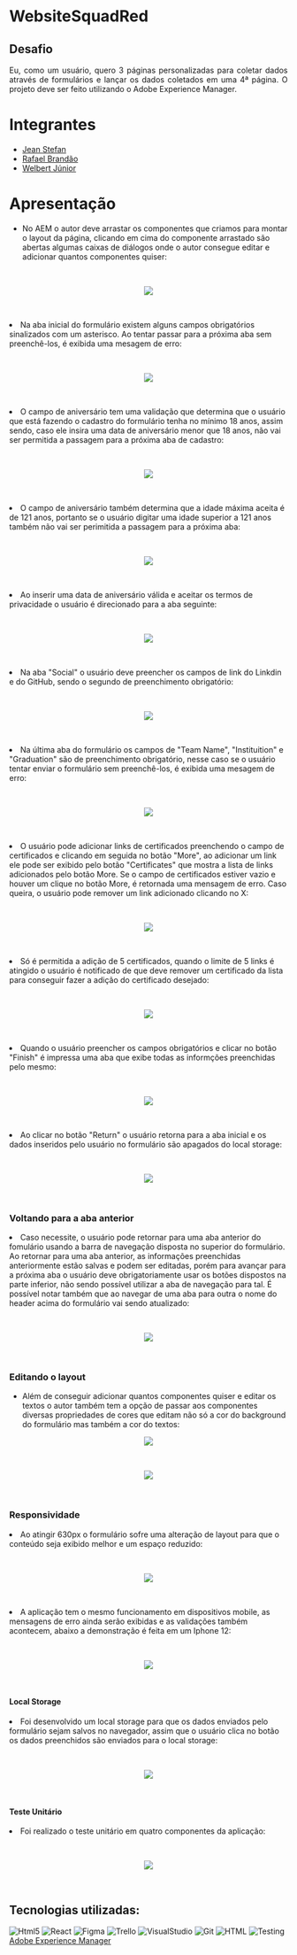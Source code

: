 # WebsiteSquadRed
## Desafio
<p align="justify">
Eu, como um usuário, quero 3 páginas personalizadas para coletar dados através de formulários e lançar os dados coletados em uma 4ª página. O projeto deve ser feito utilizando o Adobe Experience Manager.
</p>

# Integrantes

* <a href="https://github.com/Jean-Stefan"> Jean Stefan</a>
* <a href="https://github.com/RafaelBrandaoBastos"> Rafael Brandão</a>
* <a href="https://github.com/WelbertJr"> Welbert Júnior</a>

# Apresentação

* No AEM o autor deve arrastar os componentes que criamos para montar o layout da página, clicando em cima do componente arrastado são abertas algumas caixas de diálogos onde o autor consegue editar e adicionar quantos componentes quiser:

<br/>
<p align="center">
<img src="https://github.com/WelbertJr/Compass-UOL/blob/master/Docs/ezgif.com-gif-maker%20(6).gif">
</p><br/>

<p align="justify">
<li>Na aba inicial do formulário existem alguns campos obrigatórios sinalizados com um asterisco. Ao tentar passar para a próxima aba sem preenchê-los, é exibida uma mesagem de erro:</li>
</p><br/>

<p align="center">
<img src="https://github.com/RafaelBrandaoBastos/WebsiteSquadBlue/blob/master/src/assets/errorMessageP1.gif">
</p><br/>

<p align="justify">
<li>O campo de aniversário tem uma validação que determina que o usuário que está fazendo o cadastro do formulário tenha no mínimo 18 anos, assim sendo, caso ele insira uma data de aniversário menor que 18 anos, não vai ser permitida a passagem para a próxima aba de cadastro:
</p></li><br/>

<p align="center">
<img src="https://github.com/RafaelBrandaoBastos/WebsiteSquadBlue/blob/master/src/assets/dateInvalid18.gif">
</p><br/>

<p align="justify">
<li>O campo de aniversário também determina que a idade máxima aceita é de 121 anos, portanto se o usuário digitar uma idade superior a 121 anos também não vai ser perimitida a passagem para a próxima aba:
</p></li><br/>

<p align="center">
<img src="https://github.com/RafaelBrandaoBastos/WebsiteSquadBlue/blob/master/src/assets/dateInvalid121.gif">
</p><br/>

<p align="justify">
<li>Ao inserir uma data de aniversário válida e aceitar os termos de privacidade o usuário é direcionado para a aba seguinte:</li>
</p><br/>

<p align="center">
<img src="https://github.com/RafaelBrandaoBastos/WebsiteSquadBlue/blob/master/src/assets/dateValid.gif">
</p><br/>

<p align="justify">
<li>Na aba "Social" o usuário deve preencher os campos de link do Linkdin e do GitHub, sendo o segundo de preenchimento obrigatório:</li>
</p><br/>

<p align="center">
<img src="https://github.com/RafaelBrandaoBastos/WebsiteSquadBlue/blob/master/src/assets/nextButtonSocial.gif">
</p><br/>

<p align="justify">
<li>Na última aba do formulário os campos de "Team Name", "Instituition" e "Graduation" são de preenchimento obrigatório, nesse caso se o usuário tentar enviar o formulário sem preenchê-los, é exibida uma mesagem de erro:</li>
</p><br/>

<p align="center">
<img src="https://github.com/RafaelBrandaoBastos/WebsiteSquadBlue/blob/master/src/assets/errorMessageP3.gif">
</p><br/>

<p align="justify">
<li>O usuário pode adicionar links de certificados preenchendo o campo de certificados e clicando em seguida no botão "More", ao adicionar um link ele pode ser exibido pelo botão "Certificates" que mostra a lista de links adicionados pelo botão More. Se o campo de certificados estiver vazio e houver um clique no botão More, é retornada uma mensagem de erro. Caso queira, o usuário pode remover um link adicionado clicando no X:
</p></li><br/>

<p align="center">
<img src="https://github.com/RafaelBrandaoBastos/WebsiteSquadBlue/blob/master/src/assets/addingCertificates.gif">
</p><br/>

<p align="justify">
<li>Só é permitida a adição de 5 certificados, quando o limite de 5 links é atingido o usuário é notificado de que deve remover um certificado da lista para conseguir fazer a adição do certificado desejado:
</p></li><br/>

<p align="center">
<img src="https://github.com/RafaelBrandaoBastos/WebsiteSquadBlue/blob/master/src/assets/messageOnly5Certificates.gif">
</p><br/>

<p align="justify">
<li>Quando o usuário preencher os campos obrigatórios e clicar no botão "Finish" é impressa uma aba que exibe todas as informções preenchidas pelo mesmo:
</p></li><br/>

<p align="center">
<img src="https://github.com/RafaelBrandaoBastos/WebsiteSquadBlue/blob/master/src/assets/finishButton.gif">
</p><br/>

<p align="justify">
<li>Ao clicar no botão "Return" o usuário retorna para a aba inicial e os dados inseridos pelo usuário no formulário são apagados do local storage:
</p></li><br/>

<p align="center">
<img src="https://github.com/RafaelBrandaoBastos/WebsiteSquadBlue/blob/master/src/assets/returnButton.gif">
</p><br/>

### Voltando para a aba anterior

<p align="justify">
<li>Caso necessite, o usuário pode retornar para uma aba anterior do fomulário usando a barra de navegação disposta no superior do formulário. Ao retornar para uma aba anterior, as informações preenchidas anteriormente estão salvas e podem ser editadas, porém para avançar para a próxima aba o usuário deve obrigatoriamente usar os botões dispostos na parte inferior, não sendo possível utilizar a aba de navegação para tal. É possível notar também que ao navegar de uma aba para outra o nome do header acima do formulário vai sendo atualizado:
</p></li><br/>

<p align="center">
<img src="https://github.com/RafaelBrandaoBastos/WebsiteSquadBlue/blob/master/src/assets/chengeOfTabs.gif">
</p><br/>

### Editando o layout

* Além de conseguir adicionar quantos componentes quiser e editar os textos o autor também tem a opção de passar aos componentes diversas propriedades de cores que editam não só a cor do background do formulário mas também a cor do textos:

<p align="center">
<img src="https://github.com/WelbertJr/Compass-UOL/blob/master/Docs/ezgif.com-gif-maker%20(8).gif">
</p><br/>

<p align="center">
<img src="https://github.com/WelbertJr/Compass-UOL/blob/master/Docs/ezgif.com-gif-maker%20(9).gif">
</p><br/>

### Responsividade

<p align="justify">
<li>Ao atingir 630px o formulário sofre uma alteração de layout para que o conteúdo seja exibido melhor e um espaço reduzido:
</p></li><br/>

<p align="center">
<img src="https://github.com/WelbertJr/Compass-UOL/blob/master/Docs/ezgif.com-gif-maker%20(10).gif">
</p><br/>

<p align="justify">
<li>A aplicação tem o mesmo funcionamento em dispositivos mobile, as mensagens de erro ainda serão exibidas e as validações também acontecem, abaixo a demonstração é feita em um Iphone 12:
</p></li><br/>

<p align="center">
<img src="https://github.com/WelbertJr/Compass-UOL/blob/master/Docs/ezgif.com-gif-maker%20(11).gif">
</p><br/>

#### Local Storage

<p align="justify">
<li>Foi desenvolvido um local storage para que os dados enviados pelo formulário sejam salvos no navegador, assim que o usuário clica no botão os dados preenchidos são enviados para o local storage:
</p><br/>

<p align="center">
<img src="https://github.com/RafaelBrandaoBastos/WebsiteSquadBlue/blob/master/src/assets/localStorage.gif">
</p><br/>

#### Teste Unitário

<p align="justify">
<li>Foi realizado o teste unitário em quatro componentes da aplicação:</li>
</p><br/>

<p align="center">
<img src="./testes.png">
</p><br/>

## Tecnologias utilizadas:
<img alt="Html5" src="https://img.shields.io/badge/JavaScript-F7DF1E?style=for-the-badge&logo=javascript&logoColor=black"/> <img alt="React" src="https://img.shields.io/badge/React-20232A?style=for-the-badge&logo=react&logoColor=61DAFB"/> <img alt="Figma" src="https://img.shields.io/badge/Figma-F24E1E?style=for-the-badge&logo=figma&logoColor=white" /> <img alt=Trello src="https://img.shields.io/badge/Trello-0052CC?style=for-the-badge&logo=trello&logoColor=white" /> 
<img alt=VisualStudio src="https://img.shields.io/badge/Visual_Studio-5C2D91?style=for-the-badge&logo=visual%20studio&logoColor=white" /> <img alt="Git" src="https://img.shields.io/badge/GIT-E44C30?style=for-the-badge&logo=git&logoColor=white" />  <img alt="HTML" src="https://img.shields.io/badge/HTML5-E34F26?style=for-the-badge&logo=html5&logoColor=white" /> <img alt=Testing Library src="https://img.shields.io/badge/testing%20library-323330?style=for-the-badge&logo=testing-library&logoColor=red" /> <br/>
<a href="https://business.adobe.com/br/products/experience-manager/adobe-experience-manager.html?s_kwcid=AL!3085!3!595278689186!e!!g!!adobe%20experience%20manager!10522775459!102977351006&ef_id=CjwKCAjwlqOXBhBqEiwA-hhitMvFEZe4sxzoAFla8_nRtSSZG6OQUoyzIJQqc1WuAWrYBk5C3SwJWRoCH4YQAvD_BwE:G:s"> Adobe Experience Manager </a>
